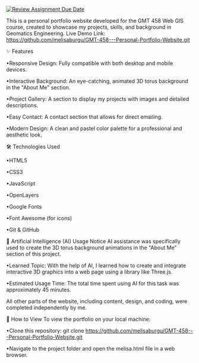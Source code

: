 [![Review Assignment Due Date](https://classroom.github.com/assets/deadline-readme-button-22041afd0340ce965d47ae6ef1cefeee28c7c493a6346c4f15d667ab976d596c.svg)](https://classroom.github.com/a/7C3xAGjq)



This is a personal portfolio website developed for the GMT 458 Web GIS course, created to showcase my projects, skills, and background in Geomatics Engineering. Live Demo Link: https://github.com/melisaburgu/GMT-458---Personal-Portfolio-Website.git



✨ Features

  •Responsive Design: Fully compatible with both desktop and mobile devices.

  •Interactive Background: An eye-catching, animated 3D torus background in the "About Me" section.

  •Project Gallery: A section to display my projects with images and detailed descriptions.

  •Easy Contact: A contact section that allows for direct emailing.

  •Modern Design: A clean and pastel color palette for a professional and aesthetic look.



🛠️ Technologies Used

  •HTML5

  •CSS3

  •JavaScript

  •OpenLayers

  •Google Fonts

  •Font Awesome (for icons)

  •Git & GitHub



🤖 Artificial Intelligence (AI) Usage Notice AI assistance was specifically used to create the 3D torus background animations in the "About Me" section of this project.

•Learned Topic: With the help of AI, I learned how to create and integrate interactive 3D graphics into a web page using a library like Three.js.

•Estimated Usage Time: The total time spent using AI for this task was approximately 45 minutes.



All other parts of the website, including content, design, and coding, were completed independently by me.



🚀 How to View To view the portfolio on your local machine:

  •Clone this repository: git clone https://github.com/melisaburgu/GMT-458---Personal-Portfolio-Website.git

  •Navigate to the project folder and open the melisa.html file in a web browser.
